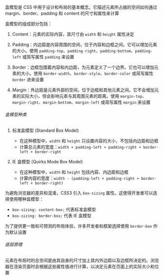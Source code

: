 盒模型是 CSS 中用于设计和布局的基本概念。它描述元素所占据的空间如何通过 margin、border、padding 和 content 的尺寸和属性来计算

盒模型的组成部分包括：

1. Content：元素的实际内容，其尺寸由 `width` 和 `height` 属性决定

2. Padding：内边距是内容周围的空间，位于内容和边框之间。它可以增加元素的大小。使用 `padding-top`、`padding-right`、`padding-bottom`、`padding-left` 或简写属性 `padding` 来设置

3. Border：边框包围着内容和内边距，为元素定义了一个边界。它也可以增加元素的大小。使用 `border-width`、`border-style`、`border-color` 或简写属性 `border` 进来设置

4. Margin：外边距是元素外部的空间，位于边框和其他元素之间。它不会增加元素的实际大小，但会影响元素与其周围元素的距离。使用 `margin-top`、`margin-right`、`margin-bottom`、`margin-left` 或简写属性 `margin` 来设置

###### 盒模型种类

1. 标准盒模型 (Standard Box Model)

   - 在这种模型中，`width` 和 `height` 只设置内容的大小，不包括内边距和边框
   - 计算总元素的宽度：`width + padding-left + padding-right + border-left + border-right`

2. IE 盒模型 (Quirks Mode Box Model)

   - 在这种模型中，`width` 和 `height` 包括内容、内边距和边框
   - 计算内容的宽度：`width - (padding-left + padding-right + border-left + border-right)`

为避免浏览器的差异和混淆，CSS3 引入 `box-sizing` 属性。这使得开发者可以选择使用哪种盒模型：

- `box-sizing: content-box;` 代表标准盒模型
- `box-sizing: border-box;` 代表 IE 盒模型

为了提供更一致和可预测的布局体验，许多开发者和框架选择使用 `border-box` 作为默认设置

###### 底层原理

元素在布局时的总空间是由其自身的尺寸加上其内外边距以及边框所决定的。浏览器在渲染页面时会根据这些属性值进行计算，以决定元素在页面上的实际大小和位置
